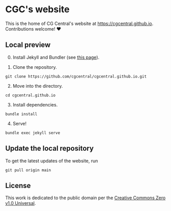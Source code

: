 # CGC's website

This is the home of CG Central's website at https://cgcentral.github.io.
Contributions welcome! :heart:

## Local preview

0. Install Jekyll and Bundler (see [this page][install]).

[install]: https://jekyllrb.com/docs/installation

1. Clone the repository.

```shell
git clone https://github.com/cgcentral/cgcentral.github.io.git
```

2. Move into the directory.

```shell
cd cgcentral.github.io
```

3. Install dependencies.

```shell
bundle install
```

4. Serve!

```shell
bundle exec jekyll serve
```

## Update the local repository

To get the latest updates of the website, run

```shell
git pull origin main
```

## License

This work is dedicated to the public domain per the [Creative Commons Zero v1.0
Universal](https://creativecommons.org/publicdomain/zero/1.0/).

